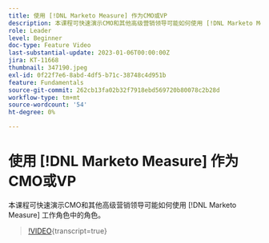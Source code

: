 ```yaml
---
title: 使用 [!DNL Marketo Measure] 作为CMO或VP
description: 本课程可快速演示CMO和其他高级营销领导可能如何使用 [!DNL Marketo Measure] 工作角色中的角色。
role: Leader
level: Beginner
doc-type: Feature Video
last-substantial-update: 2023-01-06T00:00:00Z
jira: KT-11668
thumbnail: 347190.jpeg
exl-id: 0f22f7e6-8abd-4df5-b71c-38748c4d951b
feature: Fundamentals
source-git-commit: 262cb13fa02b32f7918ebd569720b80078c2b28d
workflow-type: tm+mt
source-wordcount: '54'
ht-degree: 0%

---
```


# 使用 [!DNL Marketo Measure] 作为CMO或VP

本课程可快速演示CMO和其他高级营销领导可能如何使用 [!DNL Marketo Measure] 工作角色中的角色。

>[!VIDEO](https://video.tv.adobe.com/v/347190/?learn=on){transcript=true}

